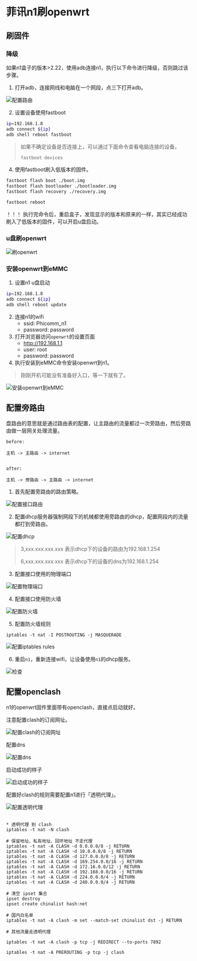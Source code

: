 # 菲讯n1刷openwrt

## 刷固件

### 降级

如果n1盒子的版本>2.22，使用adb连接n1，执行以下命令进行降级，否则跳过该步骤。

1. 打开adb，连接网线和电脑在一个网段，点三下打开adb。

![配置路由](./img/n1/open-adb.png)


2. 设置设备使用fastboot
```sh
ip=192.168.1.8
adb connect ${ip}
adb shell reboot fastboot
```

>
> 如果不确定设备是否连接上，可以通过下面命令查看电脑连接的设备。
> ```sh
> fastboot devices
> ```
>

4. 使用fastboot刷入低版本的固件。

```sh
fastboot flash boot ./boot.img
fastboot flash bootloader ./bootloader.img
fastboot flash recovery ./recovery.img

fastboot reboot
```

！！！ 执行完命令后，重启盒子，发现显示的版本和原来的一样，其实已经成功刷入了低版本的固件，可以开启u盘启动。

### u盘刷openwrt

![刷openwrt](./img/n1/u.png)


### 安装openwrt到eMMC

1. 设置n1 u盘启动

```sh
ip=192.168.1.8
adb connect ${ip}
adb shell reboot update
```

2. 连接n1的wifi
   * ssid: Phicomm_n1
   * password: password
3. 打开浏览器访问`openwrt`的设置页面
   * http://192.168.1.1 
   * user: root 
   * password: password 
4. 执行安装到eMMC命令安装openwrt到n1。

> 刚刚开机可能没有准备好入口，等一下就有了。

![安装openwrt到eMMC](./img/n1/install.png)


## 配置旁路由

盘路由的意思就是通过路由表的配置，让主路由的流量都过一次旁路由，然后旁路由做一层网关处理流量。

```text
before:

主机 -> 主路由 -> internet


after:

主机 -> 旁路由 -> 主路由 -> internet
```

1. 首先配置旁路由的路由策略。

![配置接口路由](./img/n1/interface.png)

2. 配置dhcp服务器强制网段下的机械都使用旁路由的dhcp，配置网段内的流量都打到旁路由。


![配置dhcp](./img/n1/dhcp.png)

> 3,xxx.xxx.xxx.xxx 表示dhcp下的设备的路由为192.168.1.254
> 
> 6,xxx.xxx.xxx.xxx 表示dhcp下的设备的dns为192.168.1.254

3. 配置接口使用的物理端口

![配置物理端口](./img/n1/eth.png)

4. 配置接口使用防火墙

![配置防火墙](./img/n1/iptables.png)

5. 配置防火墙规则


```text
iptables -t nat -I POSTROUTING -j MASQUERADE
```

![配置iptables rules](./img/n1/iptables-rules.png)

6. 重启`n1`，重新连接wifi，让设备使用`n1`的dhcp服务。

![检查](./img/n1/check.png)


## 配置openclash

n1的openwrt固件里面带有openclash，直接点启动就好。

注意配置clash的订阅网址。

![配置clash的订阅网址](./img/n1/config.png)

配置dns

![配置dns](./img/n1/dns.png)

启动成功的样子

![启动成功的样子](./img/n1/success.png)

配置好clash的规则需要配置n1进行「透明代理」。

![配置透明代理](./img/n1/proxy.png)


```text

* 透明代理 到 clash
iptables -t nat -N clash

# 保留地址、私有地址、回环地址 不走代理
iptables -t nat -A CLASH -d 0.0.0.0/8 -j RETURN
iptables -t nat -A CLASH -d 10.0.0.0/8 -j RETURN
iptables -t nat -A CLASH -d 127.0.0.0/8 -j RETURN
iptables -t nat -A CLASH -d 169.254.0.0/16 -j RETURN
iptables -t nat -A CLASH -d 172.16.0.0/12 -j RETURN
iptables -t nat -A CLASH -d 192.168.0.0/16 -j RETURN
iptables -t nat -A CLASH -d 224.0.0.0/4 -j RETURN
iptables -t nat -A CLASH -d 240.0.0.0/4 -j RETURN

# 清空 ipset 集合
ipset destroy
ipset create chinalist hash:net

# 国内白名单
iptables -t nat -A clash -m set --match-set chinalist dst -j RETURN

# 其他流量走透明代理

iptables -t nat -A clash -p tcp -j REDIRECT --to-ports 7892 

iptables -t nat -A PREROUTING -p tcp -j clash
```